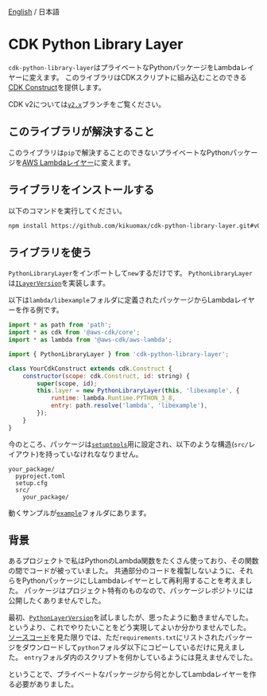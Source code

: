 [English](README.md) / 日本語

# CDK Python Library Layer

`cdk-python-library-layer`はプライベートなPythonパッケージをLambdaレイヤーに変えます。
このライブラリはCDKスクリプトに組み込むことのできる[CDK Construct](https://docs.aws.amazon.com/cdk/api/latest/docs/@aws-cdk_core.Construct.html)を提供します。

CDK v2については[`v2.x`](https://github.com/kikuomax/cdk-python-library-layer/tree/v2.x)ブランチをご覧ください。

## このライブラリが解決すること

このライブラリは`pip`で解決することのできないプライベートなPythonパッケージを[AWS Lambdaレイヤー](https://docs.aws.amazon.com/lambda/latest/dg/configuration-layers.html)に変えます。

## ライブラリをインストールする

以下のコマンドを実行してください。

```sh
npm install https://github.com/kikuomax/cdk-python-library-layer.git#v0.1.0
```

## ライブラリを使う

`PythonLibraryLayer`をインポートして`new`するだけです。
`PythonLibraryLayer`は[`ILayerVersion`](https://docs.aws.amazon.com/cdk/api/latest/docs/@aws-cdk_aws-lambda.ILayerVersion.html)を実装します。

以下は`lambda/libexample`フォルダに定義されたパッケージからLambdaレイヤーを作る例です。

```js
import * as path from 'path';
import * as cdk from '@aws-cdk/core';
import * as lambda from '@aws-cdk/aws-lambda';

import { PythonLibraryLayer } from 'cdk-python-library-layer';

class YourCdkConstruct extends cdk.Construct {
    constructor(scope: cdk.Construct, id: string) {
        super(scope, id);
        this.layer = new PythonLibraryLayer(this, 'libexample', {
            runtime: lambda.Runtime.PYTHON_3_8,
            entry: path.resolve('lambda', 'libexample'),
        });
    }
}
```

今のところ、パッケージは[`setuptools`](https://setuptools.pypa.io/en/latest/index.html)用に設定され、以下のような構造(`src/`レイアウト)を持っていなけれななりません。

```
your_package/
  pyproject.toml
  setup.cfg
  src/
    your_package/
```

動くサンプルが[`example`](./example)フォルダにあります。

## 背景

あるプロジェクトで私はPythonのLambda関数をたくさん使っており、その関数の間でコードが被っていました。
共通部分のコードを複製しないように、それらをPythonパッケージにしLambdaレイヤーとして再利用することを考えました。
パッケージはプロジェクト特有のものなので、パッケージレポジトリには公開したくありませんでした。

最初、[`PythonLayerVersion`](https://docs.aws.amazon.com/cdk/api/latest/docs/@aws-cdk_aws-lambda-python.PythonLayerVersion.html)を試しましたが、思ったように動きませんでした。というより、これでやりたいことをどう実現してよいか分かりませんでした。
[ソースコード](https://github.com/aws/aws-cdk/tree/v1.134.0/packages/%40aws-cdk/aws-lambda-python/lib)を見た限りでは、ただ`requirements.txt`にリストされたパッケージをダウンロードして`python`フォルダ以下にコピーしているだけに見えました。
`entry`フォルダ内のスクリプトを何かしているようには見えませんでした。

ということで、プライベートなパッケージから何とかしてLambdaレイヤーを作る必要がありました。